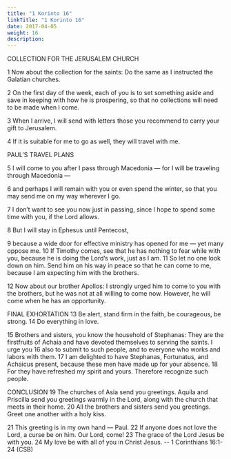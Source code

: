 ```yaml
---
title: "1 Korinto 16"
linkTitle: "1 Korinto 16"
date: 2017-04-05
weight: 16
description:
---
```


COLLECTION FOR THE JERUSALEM CHURCH

1 Now about the collection for the saints: Do the same as I instructed the Galatian churches.

2 On the first day of the week, each of you is to set something aside and save in keeping with how he is prospering, so that no collections will need to be made when I come.

3 When I arrive, I will send with letters those you recommend to carry your gift to Jerusalem.

4 If it is suitable for me to go as well, they will travel with me.

PAUL’S TRAVEL PLANS

5 I will come to you after I pass through Macedonia ​— ​for I will be traveling through Macedonia ​—

​6 and perhaps I will remain with you or even spend the winter, so that you may send me on my way wherever I go.

7 I don’t want to see you now just in passing, since I hope to spend some time with you, if the Lord allows.

8 But I will stay in Ephesus until Pentecost,

9 because a wide door for effective ministry has opened for me ​— ​yet many oppose me. 10 If Timothy comes, see that he has nothing to fear while with you, because he is doing the Lord’s work, just as I am. 11 So let no one look down on him. Send him on his way in peace so that he can come to me, because I am expecting him with the brothers.

12 Now about our brother Apollos: I strongly urged him to come to you with the brothers, but he was not at all willing to come now. However, he will come when he has an opportunity.

FINAL EXHORTATION
13 Be alert, stand firm in the faith, be courageous, be strong. 14 Do everything in love.

15 Brothers and sisters, you know the household of Stephanas: They are the firstfruits of Achaia and have devoted themselves to serving the saints. I urge you 16 also to submit to such people, and to everyone who works and labors with them. 17 I am delighted to have Stephanas, Fortunatus, and Achaicus present, because these men have made up for your absence. 18 For they have refreshed my spirit and yours. Therefore recognize such people.

CONCLUSION
19 The churches of Asia send you greetings. Aquila and Priscilla send you greetings warmly in the Lord, along with the church that meets in their home. 20 All the brothers and sisters send you greetings. Greet one another with a holy kiss.

21 This greeting is in my own hand ​— ​Paul. 22 If anyone does not love the Lord, a curse be on him. Our Lord, come! 23 The grace of the Lord Jesus be with you. 24 My love be with all of you in Christ Jesus. -- 1 Corinthians 16:1-24 (CSB)

